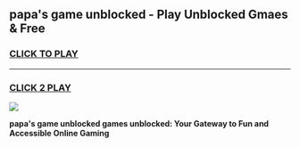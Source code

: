 
## papa's game unblocked - Play Unblocked Gmaes & Free
<h3>
<a href="https://news.freeplayer.one?title=papa's_game_unblocked&ref=23F">CLICK TO PLAY</a></h3>
<hr>

<h3>
<a href="https://news.freeplayer.one?title=papa's_game_unblocked&ref=23F">CLICK 2 PLAY</a>
  
</h3>

<a href="https://news.freeplayer.one?title=papa's_game_unblocked&ref=23F/"><img src="https://clearcache.store/games.png"></a>


**papa's game unblocked games unblocked: Your Gateway to Fun and Accessible Online Gaming**
